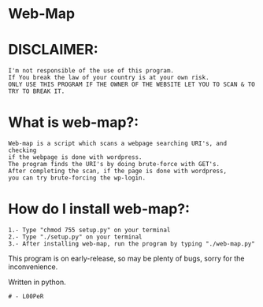 # Web-Map

# DISCLAIMER:
    I'm not responsible of the use of this program.
    If You break the law of your country is at your own risk.
    ONLY USE THIS PROGRAM IF THE OWNER OF THE WEBSITE LET YOU TO SCAN & TO TRY TO BREAK IT.


# What is web-map?:
	Web-map is a script which scans a webpage searching URI's, and checking
	if the webpage is done with wordpress.
	The program finds the URI's by doing brute-force with GET's.
	After completing the scan, if the page is done with wordpress,
	you can try brute-forcing the wp-login. 


# How do I install web-map?:
	1.- Type "chmod 755 setup.py" on your terminal
	2.- Type "./setup.py" on your terminal
	3.- After installing web-map, run the program by typing "./web-map.py"

This program is on early-release, so may be plenty of bugs, sorry for the inconvenience.


Written in python.

	# - L00PeR
